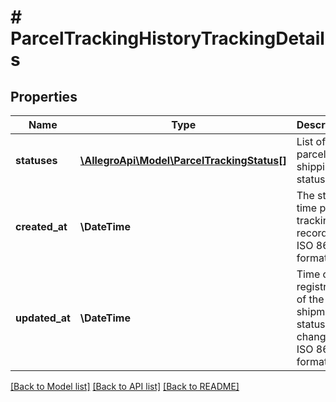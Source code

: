 # # ParcelTrackingHistoryTrackingDetails

## Properties

Name | Type | Description | Notes
------------ | ------------- | ------------- | -------------
**statuses** | [**\AllegroApi\Model\ParcelTrackingStatus[]**](ParcelTrackingStatus.md) | List of parcel shipping statuses |
**created_at** | **\DateTime** | The start time parcel tracking recording in ISO 8601 format |
**updated_at** | **\DateTime** | Time of registration of the last shipment status change in ISO 8601 format |

[[Back to Model list]](../../README.md#models) [[Back to API list]](../../README.md#endpoints) [[Back to README]](../../README.md)
